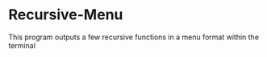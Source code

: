 # Recursive-Menu
This program outputs a few recursive functions in a menu format within the terminal
